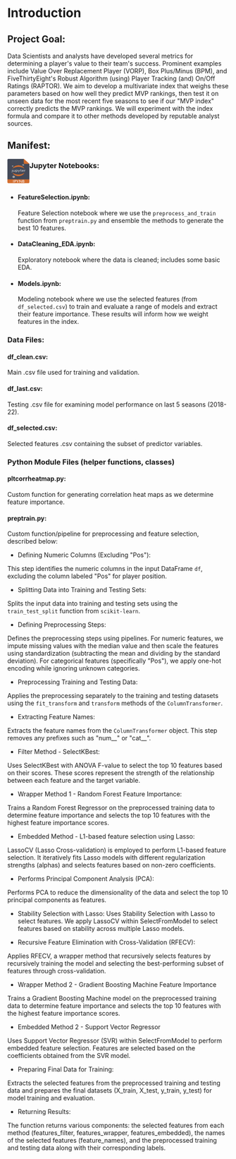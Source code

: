 # **Introduction**

## **Project Goal**:
Data Scientists and analysts have developed several metrics for determining a player's value to their team's success. Prominent examples include Value Over Replacement Player (VORP), Box Plus/Minus (BPM), and FiveThirtyEight's Robust Algorithm (using) Player Tracking (and) On/Off Ratings (RAPTOR)​. We aim to develop a multivariate index that weighs these parameters based on how well they predict MVP rankings, then test it on unseen data for the most recent five seasons to see if our "MVP index" correctly predicts the MVP rankings.​ We will experiment with the index formula and compare it to other methods developed by reputable analyst sources.

## **Manifest**:

<img src="ipynb.png" align="left" width="50" height="55" />

### **Jupyter Notebooks**:
<br>

- #### FeatureSelection.ipynb:

  Feature Selection notebook where we use the `preprocess_and_train` function from `preptrain.py` and ensemble the methods to generate the best 10 features.
  
- #### DataCleaning_EDA.ipynb:
  
  Exploratory notebook where the data is cleaned; includes some basic EDA.

- #### Models.ipynb:

  Modeling notebook where we use the selected features (from `df_selected.csv`) to train and evaluate a range of models and extract their feature importance. These results will inform how we weight features in the index.

### **Data Files**:

#### df_clean.csv:
  
Main .csv file used for training and validation.

#### df_last.csv:
  
Testing .csv file for examining model performance on last 5 seasons (2018-22).

#### df_selected.csv:

Selected features .csv containing the subset of predictor variables.

### **Python Module Files (helper functions, classes)**

#### pltcorrheatmap.py:
  
Custom function for generating correlation heat maps as we determine feature importance.

#### preptrain.py:
  
Custom function/pipeline for preprocessing and feature selection, described below:

- Defining Numeric Columns (Excluding "Pos"):

This step identifies the numeric columns in the input DataFrame `df`, excluding the column labeled "Pos" for player position.

- Splitting Data into Training and Testing Sets:

Splits the input data into training and testing sets using the `train_test_split` function from `scikit-learn`.

- Defining Preprocessing Steps:

Defines the preprocessing steps using pipelines. For numeric features, we impute missing values with the median value and then scale the features using standardization (subtracting the mean and dividing by the standard deviation). For categorical features (specifically "Pos"), we apply one-hot encoding while ignoring unknown categories.

- Preprocessing Training and Testing Data:

Applies the preprocessing separately to the training and testing datasets using the `fit_transform` and `transform` methods of the `ColumnTransformer`.

- Extracting Feature Names:

Extracts the feature names from the `ColumnTransformer` object. This step removes any prefixes such as "num__" or "cat__".

- Filter Method - SelectKBest:

Uses SelectKBest with ANOVA F-value to select the top 10 features based on their scores. These scores represent the strength of the relationship between each feature and the target variable.

- Wrapper Method 1 - Random Forest Feature Importance:

Trains a Random Forest Regressor on the preprocessed training data to determine feature importance and selects the top 10 features with the highest feature importance scores.

- Embedded Method - L1-based feature selection using Lasso:

LassoCV (Lasso Cross-validation) is employed to perform L1-based feature selection. It iteratively fits Lasso models with different regularization strengths (alphas) and selects features based on non-zero coefficients.

- Performs Principal Component Analysis (PCA):

Performs PCA to reduce the dimensionality of the data and select the top 10 principal components as features.

- Stability Selection with Lasso:
Uses Stability Selection with Lasso to select features. We apply LassoCV within SelectFromModel to select features based on stability across multiple Lasso models.

- Recursive Feature Elimination with Cross-Validation (RFECV):

Applies RFECV, a wrapper method that recursively selects features by recursively training the model and selecting the best-performing subset of features through cross-validation.

- Wrapper Method 2 - Gradient Boosting Machine Feature Importance

Trains a Gradient Boosting Machine model on the preprocessed training data to determine feature importance and selects the top 10 features with the highest feature importance scores.

- Embedded Method 2 - Support Vector Regressor

Uses Support Vector Regressor (SVR) within SelectFromModel to perform embedded feature selection. Features are selected based on the coefficients obtained from the SVR model.

- Preparing Final Data for Training:

Extracts the selected features from the preprocessed training and testing data and prepares the final datasets (X_train, X_test, y_train, y_test) for model training and evaluation.

- Returning Results:

The function returns various components: the selected features from each method (features_filter, features_wrapper, features_embedded), the names of the selected features (feature_names), and the preprocessed training and testing data along with their corresponding labels.
